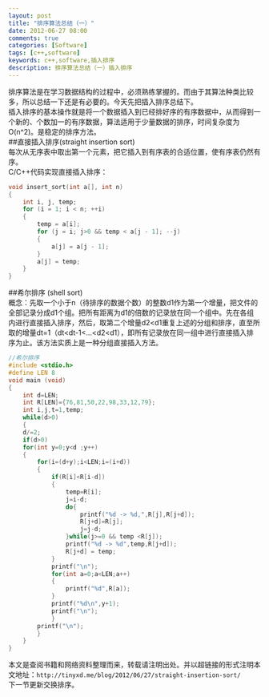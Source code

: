 ```yaml
---
layout: post
title: "排序算法总结（一）"
date: 2012-06-27 08:00
comments: true
categories: [Software]
tags: [c++,software]
keywords: c++,software,插入排序
description: 排序算法总结（一）插入排序
---
```

排序算法是在学习数据结构的过程中，必须熟练掌握的。而由于其算法种类比较多，所以总结一下还是有必要的。今天先把插入排序总结下。   
插入排序的基本操作就是将一个数据插入到已经排好序的有序数据中，从而得到一个新的、个数加一的有序数据，算法适用于少量数据的排序，时间复杂度为O(n^2)。是稳定的排序方法。   
##直接插入排序(straight insertion sort)   
每次从无序表中取出第一个元素，把它插入到有序表的合适位置，使有序表仍然有序。   
C/C++代码实现直接插入排序：    
``` c++  插入排序代码(straight insertion sort)
void insert_sort(int a[], int n)
{
	int i, j, temp;
	for (i = 1; i < n; ++i)
	{
		temp = a[i];
		for (j = i; j>0 && temp < a[j - 1]; --j)
		{
			a[j] = a[j - 1];
		}
		a[j] = temp;
	}
} 
```
<!--more-->
##希尔排序 (shell sort)   
概念：先取一个小于n（待排序的数据个数）的整数d1作为第一个增量，把文件的全部记录分成d1个组。把所有距离为d1的倍数的记录放在同一个组中。先在各组内进行直接插入排序，然后，取第二个增量d2<d1重复上述的分组和排序，直至所取的增量dt=1（dt<dt-1<…<d2<d1），即所有记录放在同一组中进行直接插入排序为止。该方法实质上是一种分组直接插入方法。    
``` c++ 希尔排序(shell sort)
//希尔排序
#include <stdio.h>
#define LEN 8
void main (void)
{
	int d=LEN;
	int R[LEN]={76,81,50,22,98,33,12,79};
	int i,j,t=1,temp;
	while(d>0)
	{
	d/=2;
	if(d>0)
	for(int y=0;y<d ;y++)
	{
		for(i=(d+y);i<LEN;i=(i+d))
		{
			if(R[i]<R[i-d])
			{
				temp=R[i];
				j=i-d;
				do{
					printf("%d -> %d,",R[j],R[j+d]);
					R[j+d]=R[j];
					j=j-d;
				}while(j>=0 && temp <R[j]);
				printf("%d -> %d",temp,R[j+d]);
				R[j+d] = temp;
			}
			printf("\n");
			for(int a=0;a<LEN;a++)
			{
				printf("%d",R[a]);
			}
			printf("%d\n",y+1);
			printf("\n");
			}
		printf("\n");
		}
	}
} 
```
本文是查阅书籍和网络资料整理而来，转载请注明出处。并以超链接的形式注明本文地址：`http://tinyxd.me/blog/2012/06/27/straight-insertion-sort/ `  
下一节更新交换排序。
